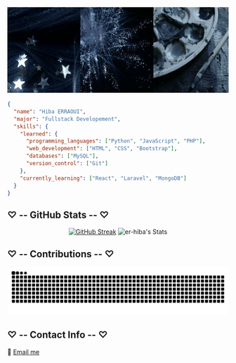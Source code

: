 <div align="center">
  <img src="imgs/img1.jfif" width=1020 height=195>
</div>


```json
{
  "name": "Hiba ERRAOUI",
  "major": "Fullstack Developement",
  "skills": {
    "learned": {
      "programming_languages": ["Python", "JavaScript", "PHP"],
      "web_development": ["HTML", "CSS", "Bootstrap"],
      "databases": ["MySQL"],
      "version_control": ["Git"]
    },
    "currently_learning": ["React", "Laravel", "MongoDB"]
  }
}
```


## ♡ -- GitHub Stats -- ♡
<div align=center>

[![GitHub Streak](https://streak-stats.demolab.com/?user=er-hiba&theme=react&hide_border=true&card_width=400)](https://git.io/streak-stats) 
![er-hiba's Stats](https://github-readme-stats.vercel.app/api?username=er-hiba&theme=react&show_icons=true&hide_border=true&count_private=true&card_width=280)

</div>

<!-- [![committers.top badge](https://user-badge.committers.top/morocco/er-hiba.svg)](https://user-badge.committers.top/morocco/er-hiba) -->


## ♡ -- Contributions -- ♡

<div align="center">
  
![snake svg](https://github.com/er-hiba/er-hiba/blob/output/github-contribution-grid-snake.svg)
</div>

## ♡ -- Contact Info -- ♡
 
📧 [Email me](mailto:hibah.erraoui@gmail.com)

